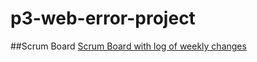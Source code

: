# p3-web-error-project
##Scrum Board
[Scrum Board with log of weekly changes](https://github.com/kylem314/p3-web-error-project/projects/1)
